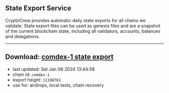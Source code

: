 ## State Export Service
CryptoCrew provides automatic daily state exports for all chains we validate. State export files can be used as genesis files and are a snapshot of the current blockchain state, including all validators, accounts, balances and delegations.

---
**Download: [comdex-1 state export](https://dl.ccvalidators.com/SERVICE/comdex/comdex-1_export_11198761.json)**
---

- last updated: Sat Jan 06 2024 13:44:58
- chain id: `comdex-1`
- export height: `11198761`
- use for: airdrops, local tests, chain recovery
